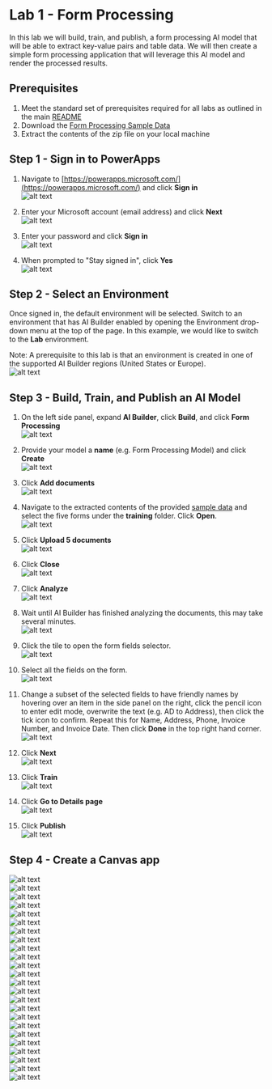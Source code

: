 # Lab 1 - Form Processing
In this lab we will build, train, and publish, a form processing AI model that will be able to extract key-value pairs and table data. We will then create a simple form processing application that will leverage this AI model and render the processed results.

## Prerequisites
1. Meet the standard set of prerequisites required for all labs as outlined in the main [README](../README.md)
2. Download the [Form Processing Sample Data](../data/ai-builder-lab-formprocessing.zip)
3. Extract the contents of the zip file on your local machine

## Step 1 - Sign in to PowerApps
1. Navigate to [https://powerapps.microsoft.com/](https://powerapps.microsoft.com/) and click **Sign in**  
![alt text](../images/img-lab-fp-01.png "Alt")  

2. Enter your Microsoft account (email address) and click **Next**  
![alt text](../images/img-lab-fp-02.png "Alt")  

3. Enter your password and click **Sign in**  
![alt text](../images/img-lab-fp-03.png "Alt")  

4. When prompted to "Stay signed in", click **Yes**  
![alt text](../images/img-lab-fp-04.png "Alt")  

## Step 2 - Select an Environment
Once signed in, the default environment will be selected. Switch to an environment that has AI Builder enabled by opening the Environment drop-down menu at the top of the page. In this example, we would like to switch to the **Lab** environment.

Note: A prerequisite to this lab is that an environment is created in one of the supported AI Builder regions (United States or Europe).  
![alt text](../images/img-lab-fp-05.png "Alt")  

## Step 3 - Build, Train, and Publish an AI Model
1. On the left side panel, expand **AI Builder**, click **Build**, and click **Form Processing**  
![alt text](../images/img-lab-fp-06.png "Alt")  

2. Provide your model a **name** (e.g. Form Processing Model) and click **Create**  
![alt text](../images/img-lab-fp-07.png "Alt")  

3. Click **Add documents**  
![alt text](../images/img-lab-fp-08.png "Alt")  

4. Navigate to the extracted contents of the provided [sample data](../data/ai-builder-lab-formprocessing.zip) and select the five forms under the **training** folder. Click **Open**.  
![alt text](../images/img-lab-fp-09.png "Alt")  

5. Click **Upload 5 documents**  
![alt text](../images/img-lab-fp-10.png "Alt")  

6. Click **Close**  
![alt text](../images/img-lab-fp-11.png "Alt")  

7. Click **Analyze**  
![alt text](../images/img-lab-fp-12.png "Alt")  

8. Wait until AI Builder has finished analyzing the documents, this may take several minutes.  
![alt text](../images/img-lab-fp-13.png "Alt")  

9. Click the tile to open the form fields selector.  
![alt text](../images/img-lab-fp-14.png "Alt")  

10. Select all the fields on the form.  
![alt text](../images/img-lab-fp-15.png "Alt")  

11. Change a subset of the selected fields to have friendly names by hovering over an item in the side panel on the right, click the pencil icon to enter edit mode, overwrite the text (e.g. AD to Address), then click the tick icon to confirm. Repeat this for Name, Address, Phone, Invoice Number, and Invoice Date. Then click **Done** in the top right hand corner.  
![alt text](../images/img-lab-fp-16.png "Alt")  

12. Click **Next**  
![alt text](../images/img-lab-fp-17.png "Alt")  

13. Click **Train**  
![alt text](../images/img-lab-fp-18.png "Alt")  

14. Click **Go to Details page**  
![alt text](../images/img-lab-fp-19.png "Alt")  

15. Click **Publish**  
![alt text](../images/img-lab-fp-20.png "Alt")  

## Step 4 - Create a Canvas app
![alt text](../images/img-lab-fp-21.png "Alt")  
![alt text](../images/img-lab-fp-22.png "Alt")  
![alt text](../images/img-lab-fp-23.png "Alt")  
![alt text](../images/img-lab-fp-24.png "Alt")  
![alt text](../images/img-lab-fp-25.png "Alt")  
![alt text](../images/img-lab-fp-26.png "Alt")  
![alt text](../images/img-lab-fp-27.png "Alt")  
![alt text](../images/img-lab-fp-28.png "Alt")  
![alt text](../images/img-lab-fp-29.png "Alt")  
![alt text](../images/img-lab-fp-30.png "Alt")  
![alt text](../images/img-lab-fp-31.png "Alt")  
![alt text](../images/img-lab-fp-32.png "Alt")  
![alt text](../images/img-lab-fp-33.png "Alt")  
![alt text](../images/img-lab-fp-34.png "Alt")  
![alt text](../images/img-lab-fp-35.png "Alt")  
![alt text](../images/img-lab-fp-36.png "Alt")  
![alt text](../images/img-lab-fp-37.png "Alt")  
![alt text](../images/img-lab-fp-38.png "Alt")  
![alt text](../images/img-lab-fp-39.png "Alt")  
![alt text](../images/img-lab-fp-40.png "Alt")  
![alt text](../images/img-lab-fp-41.png "Alt")  
![alt text](../images/img-lab-fp-42.png "Alt")  
![alt text](../images/img-lab-fp-43.png "Alt")  
![alt text](../images/img-lab-fp-44.png "Alt")  